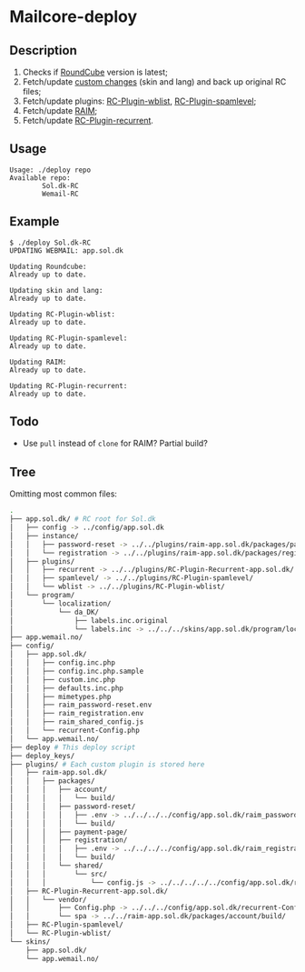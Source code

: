 # Mailcore-deploy

## Description

1. Checks if [RoundCube](https://github.com/roundcube/roundcubemail/releases/tag/1.4.11) version is latest;
2. Fetch/update [custom changes](https://github.com/Fjordmail/RC-Skin-app.sol.dk) (skin and lang) and back up original RC files;
3. Fetch/update plugins: [RC-Plugin-wblist](https://github.com/Fjordmail/RC-Plugin-wblist), [RC-Plugin-spamlevel](https://github.com/Fjordmail/RC-Plugin-spamlevel);
4. Fetch/update [RAIM](https://github.com/Fjordmail/RAIM);
5. Fetch/update [RC-Plugin-recurrent](https://github.com/Fjordmail/RC-Plugin-recurrent).


## Usage

```console
Usage: ./deploy repo
Available repo:
        Sol.dk-RC
        Wemail-RC
```

## Example

```console
$ ./deploy Sol.dk-RC
UPDATING WEBMAIL: app.sol.dk

Updating Roundcube:
Already up to date.

Updating skin and lang:
Already up to date.

Updating RC-Plugin-wblist:
Already up to date.

Updating RC-Plugin-spamlevel:
Already up to date.

Updating RAIM:
Already up to date.

Updating RC-Plugin-recurrent:
Already up to date.
```

## Todo

* Use `pull` instead of `clone` for RAIM? Partial build?

## Tree

Omitting most common files:

```bash
.
├── app.sol.dk/ # RC root for Sol.dk
│   ├── config -> ../config/app.sol.dk
│   ├── instance/
│   │   ├── password-reset -> ../../plugins/raim-app.sol.dk/packages/password-reset/build/
│   │   └── registration -> ../../plugins/raim-app.sol.dk/packages/registration/build/
│   ├── plugins/
│   │   ├── recurrent -> ../../plugins/RC-Plugin-Recurrent-app.sol.dk/
│   │   ├── spamlevel/ -> ../../plugins/RC-Plugin-spamlevel/
│   │   └── wblist -> ../../plugins/RC-Plugin-wblist/
│   └── program/
│       └── localization/
│           └── da_DK/
│               ├── labels.inc.original
│               └── labels.inc -> ../../../skins/app.sol.dk/program/localization/da_DK/labels.inc
├── app.wemail.no/
├── config/
│   ├── app.sol.dk/
│   │   ├── config.inc.php
│   │   ├── config.inc.php.sample
│   │   ├── custom.inc.php
│   │   ├── defaults.inc.php
│   │   ├── mimetypes.php
│   │   ├── raim_password-reset.env
│   │   ├── raim_registration.env
│   │   ├── raim_shared_config.js
│   │   └── recurrent-Config.php
│   └── app.wemail.no/
├── deploy # This deploy script
├── deploy_keys/
├── plugins/ # Each custom plugin is stored here
│   ├── raim-app.sol.dk/
│   │   ├── packages/
│   │   │   ├── account/
│   │   │   │   └── build/
│   │   │   ├── password-reset/
│   │   │   │   ├── .env -> ../../../../config/app.sol.dk/raim_password-reset.env
│   │   │   │   └── build/
│   │   │   ├── payment-page/
│   │   │   ├── registration/
│   │   │   │   ├── .env -> ../../../../config/app.sol.dk/raim_registration.env
│   │   │   │   └── build/
│   │   │   └── shared/
│   │   │       └── src/
│   │   │           └── config.js -> ../../../../../config/app.sol.dk/raim_shared_config.js
│   ├── RC-Plugin-Recurrent-app.sol.dk/
│   │   └── vendor/
│   │       ├── Config.php -> ../../../config/app.sol.dk/recurrent-Config.php
│   │       └── spa -> ../../raim-app.sol.dk/packages/account/build/
│   ├── RC-Plugin-spamlevel/
│   └── RC-Plugin-wblist/
└── skins/
    ├── app.sol.dk/
    └── app.wemail.no/
```
